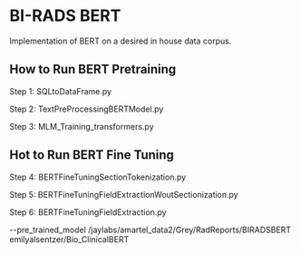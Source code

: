 # BI-RADS BERT

Implementation of BERT on a desired in house data corpus.

## How to Run BERT Pretraining 

Step 1: SQLtoDataFrame.py 

Step 2: TextPreProcessingBERTModel.py

Step 3: MLM_Training_transformers.py

## Hot to Run BERT Fine Tuning

Step 4: BERTFineTuningSectionTokenization.py

Step 5: BERTFineTuningFieldExtractionWoutSectionization.py

Step 6: BERTFineTuningFieldExtraction.py

--pre_trained_model
/jaylabs/amartel_data2/Grey/RadReports/BIRADSBERT
emilyalsentzer/Bio_ClinicalBERT